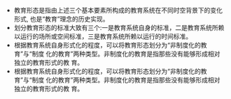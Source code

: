 - 教育形态是指由上述三个基本要素所构成的教育系统在不同时空背景下的变化形式,
  也是“教育”理念的历史实现。
- 划分教育形态的标准大致有三个:一是教育系统自身的标准，二是教育系统所赖以运行的场所或空间标准，三是教育系统所赖以运行的时间标准。
- 根据教育系统自身形式化的程度，可以将教育形态划分为“非制度化的教育”与“制度
  化的教育”两种类型。非制度化的教育是指那些没有能够形成相对独立的教育形式的教
  育。
- 根据教育系统自身形式化的程度，可以将教育形态划分为“非制度化的教育”与“制度
  化的教育”两种类型。非制度化的教育是指那些没有能够形成相对独立的教育形式的教
  育。